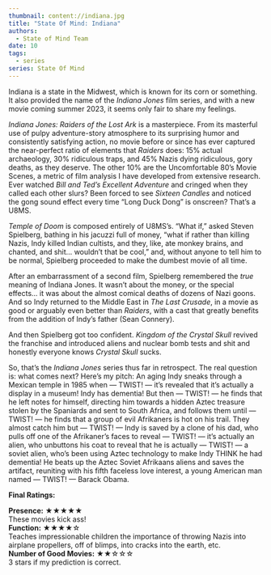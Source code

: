```yaml
---
thumbnail: content://indiana.jpg
title: "State Of Mind: Indiana"
authors:
  - State of Mind Team
date: 10
tags:
  - series
series: State Of Mind
---
```


Indiana is a state in the Midwest, which is known for its corn or something. It also provided the name of the *Indiana Jones* film series, and with a new movie coming summer 2023, it seems only fair to share my feelings.

*Indiana Jones: Raiders of the Lost Ark* is a masterpiece. From its masterful use of pulpy adventure-story atmosphere to its surprising humor and consistently satisfying action, no movie before or since has ever captured the near-perfect ratio of elements that *Raiders* does: 15% actual archaeology, 30% ridiculous traps, and 45% Nazis dying ridiculous, gory deaths, as they deserve. The other 10% are the Uncomfortable 80’s Movie Scenes, a metric of film analysis I have developed from extensive research. Ever watched *Bill and Ted’s Excellent Adventure* and cringed when they called each other slurs? Been forced to see *Sixteen* *Candles* and noticed the gong sound effect every time “Long Duck Dong” is onscreen? That’s a U8MS.

*Temple of Doom* is composed entirely of U8MS’s. “What if,” asked Steven Spielberg, bathing in his jacuzzi full of money, “what if rather than killing Nazis, Indy killed Indian cultists, and they, like, ate monkey brains, and chanted, and shit… wouldn’t that be cool,” and, without anyone to tell him to be normal, Spielberg proceeded to make the dumbest movie of all time.

After an embarrassment of a second film, Spielberg remembered the *true* meaning of Indiana Jones. It wasn’t about the money, or the special effects… it was about the almost comical deaths of dozens of Nazi goons. And so Indy returned to the Middle East in *The Last Crusade*, in a movie as good or arguably even better than *Raiders*, with a cast that greatly benefits from the addition of Indy’s father (Sean Connery).

And then Spielberg got too confident. *Kingdom of the Crystal Skull* revived the franchise and introduced aliens and nuclear bomb tests and shit and honestly everyone knows *Crystal Skull* sucks.

So, that’s the *Indiana Jones* series thus far in retrospect. The real question is: what comes next? Here’s my pitch: An aging Indy sneaks through a Mexican temple in 1985 when — TWIST! — it’s revealed that it’s actually a display in a museum! Indy has dementia! But then — TWIST! — he finds that he left notes for himself, directing him towards a hidden Aztec treasure stolen by the Spaniards and sent to South Africa, and follows them until — TWIST! — he finds that a group of evil Afrikaners is hot on his trail. They almost catch him but — TWIST! — Indy is saved by a clone of his dad, who pulls off one of the Afrikaner’s faces to reveal — TWIST! — it’s actually an alien, who unbuttons his coat to reveal that he is actually — TWIST! — a soviet alien, who’s been using Aztec technology to make Indy THINK he had dementia! He beats up the Aztec Soviet Afrikaans aliens and saves the artifact, reuniting with his fifth faceless love interest, a young American man named — TWIST! — Barack Obama. 

**Final Ratings:**

**Presence:** ★★★★★\
These movies kick ass!\
**Function:** ★★★★☆\
Teaches impressionable children the importance of throwing Nazis into airplane propellers, off of blimps, into cracks into the earth, etc.\
**Number of Good Movies:** ★★☆☆☆\
3 stars if my prediction is correct.
